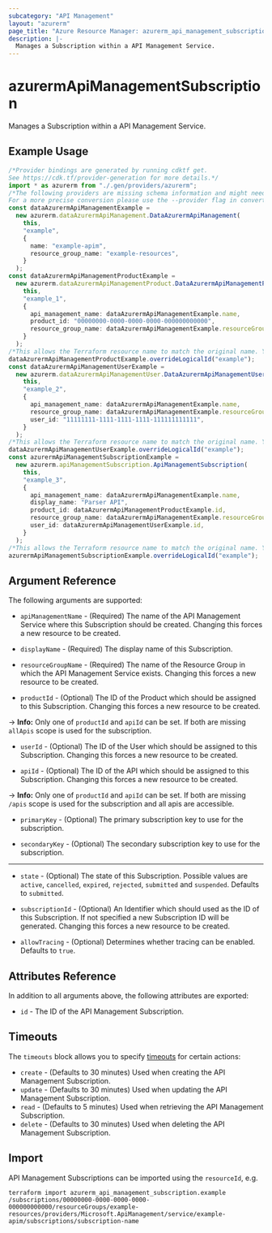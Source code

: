 ```yaml
---
subcategory: "API Management"
layout: "azurerm"
page_title: "Azure Resource Manager: azurerm_api_management_subscription"
description: |-
  Manages a Subscription within a API Management Service.
---
```


# azurermApiManagementSubscription

Manages a Subscription within a API Management Service.

## Example Usage

```typescript
/*Provider bindings are generated by running cdktf get.
See https://cdk.tf/provider-generation for more details.*/
import * as azurerm from "./.gen/providers/azurerm";
/*The following providers are missing schema information and might need manual adjustments to synthesize correctly: azurerm.
For a more precise conversion please use the --provider flag in convert.*/
const dataAzurermApiManagementExample =
  new azurerm.dataAzurermApiManagement.DataAzurermApiManagement(
    this,
    "example",
    {
      name: "example-apim",
      resource_group_name: "example-resources",
    }
  );
const dataAzurermApiManagementProductExample =
  new azurerm.dataAzurermApiManagementProduct.DataAzurermApiManagementProduct(
    this,
    "example_1",
    {
      api_management_name: dataAzurermApiManagementExample.name,
      product_id: "00000000-0000-0000-0000-000000000000",
      resource_group_name: dataAzurermApiManagementExample.resourceGroupName,
    }
  );
/*This allows the Terraform resource name to match the original name. You can remove the call if you don't need them to match.*/
dataAzurermApiManagementProductExample.overrideLogicalId("example");
const dataAzurermApiManagementUserExample =
  new azurerm.dataAzurermApiManagementUser.DataAzurermApiManagementUser(
    this,
    "example_2",
    {
      api_management_name: dataAzurermApiManagementExample.name,
      resource_group_name: dataAzurermApiManagementExample.resourceGroupName,
      user_id: "11111111-1111-1111-1111-111111111111",
    }
  );
/*This allows the Terraform resource name to match the original name. You can remove the call if you don't need them to match.*/
dataAzurermApiManagementUserExample.overrideLogicalId("example");
const azurermApiManagementSubscriptionExample =
  new azurerm.apiManagementSubscription.ApiManagementSubscription(
    this,
    "example_3",
    {
      api_management_name: dataAzurermApiManagementExample.name,
      display_name: "Parser API",
      product_id: dataAzurermApiManagementProductExample.id,
      resource_group_name: dataAzurermApiManagementExample.resourceGroupName,
      user_id: dataAzurermApiManagementUserExample.id,
    }
  );
/*This allows the Terraform resource name to match the original name. You can remove the call if you don't need them to match.*/
azurermApiManagementSubscriptionExample.overrideLogicalId("example");

```

## Argument Reference

The following arguments are supported:

*   `apiManagementName` - (Required) The name of the API Management Service where this Subscription should be created. Changing this forces a new resource to be created.

*   `displayName` - (Required) The display name of this Subscription.

*   `resourceGroupName` - (Required) The name of the Resource Group in which the API Management Service exists. Changing this forces a new resource to be created.

*   `productId` - (Optional) The ID of the Product which should be assigned to this Subscription. Changing this forces a new resource to be created.

\-> **Info:** Only one of `productId` and `apiId` can be set. If both are missing `allApis` scope is used for the subscription.

*   `userId` - (Optional) The ID of the User which should be assigned to this Subscription. Changing this forces a new resource to be created.

*   `apiId` - (Optional) The ID of the API which should be assigned to this Subscription. Changing this forces a new resource to be created.

\-> **Info:** Only one of `productId` and `apiId` can be set. If both are missing `/apis` scope is used for the subscription and all apis are accessible.

*   `primaryKey` - (Optional) The primary subscription key to use for the subscription.

*   `secondaryKey` - (Optional) The secondary subscription key to use for the subscription.

***

*   `state` - (Optional) The state of this Subscription. Possible values are `active`, `cancelled`, `expired`, `rejected`, `submitted` and `suspended`. Defaults to `submitted`.

*   `subscriptionId` - (Optional) An Identifier which should used as the ID of this Subscription. If not specified a new Subscription ID will be generated. Changing this forces a new resource to be created.

*   `allowTracing` - (Optional) Determines whether tracing can be enabled. Defaults to `true`.

## Attributes Reference

In addition to all arguments above, the following attributes are exported:

* `id` - The ID of the API Management Subscription.

## Timeouts

The `timeouts` block allows you to specify [timeouts](https://www.terraform.io/language/resources/syntax#operation-timeouts) for certain actions:

* `create` - (Defaults to 30 minutes) Used when creating the API Management Subscription.
* `update` - (Defaults to 30 minutes) Used when updating the API Management Subscription.
* `read` - (Defaults to 5 minutes) Used when retrieving the API Management Subscription.
* `delete` - (Defaults to 30 minutes) Used when deleting the API Management Subscription.

## Import

API Management Subscriptions can be imported using the `resourceId`, e.g.

```console
terraform import azurerm_api_management_subscription.example /subscriptions/00000000-0000-0000-0000-000000000000/resourceGroups/example-resources/providers/Microsoft.ApiManagement/service/example-apim/subscriptions/subscription-name
```
